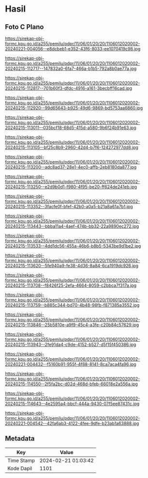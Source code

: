 # Hasil

## Foto C Plano

https://sirekap-obj-formc.kpu.go.id/a255/pemilu/pdpr/11/06/01/20/20/1106012020002-20240221-004056--e8dcbeb1-e352-43f6-8033-ee1070419c98.jpg

https://sirekap-obj-formc.kpu.go.id/a255/pemilu/pdpr/11/06/01/20/20/1106012020002-20240215-112717--147832a0-6fa7-466a-b1b5-792a8b0ae77a.jpg

https://sirekap-obj-formc.kpu.go.id/a255/pemilu/pdpr/11/06/01/20/20/1106012020002-20240215-112817--701b60f3-dfdc-4916-a161-3becbff16cad.jpg

https://sirekap-obj-formc.kpu.go.id/a255/pemilu/pdpr/11/06/01/20/20/1106012020002-20240215-112920--99d65643-b925-49d6-9869-bd5753aa6860.jpg

https://sirekap-obj-formc.kpu.go.id/a255/pemilu/pdpr/11/06/01/20/20/1106012020002-20240215-113011--035bcf18-68d5-415d-a580-9b6f24b91e63.jpg

https://sirekap-obj-formc.kpu.go.id/a255/pemilu/pdpr/11/06/01/20/20/1106012020002-20240215-113105--bf25c8b9-2960-42d4-b7f6-124272977dd8.jpg

https://sirekap-obj-formc.kpu.go.id/a255/pemilu/pdpr/11/06/01/20/20/1106012020002-20240215-113200--adc8ad37-28e1-4ec0-affb-2eb8180da877.jpg

https://sirekap-obj-formc.kpu.go.id/a255/pemilu/pdpr/11/06/01/20/20/1106012020002-20240215-113250--e2d9b0d1-f980-4f95-be20-ff624de241eb.jpg

https://sirekap-obj-formc.kpu.go.id/a255/pemilu/pdpr/11/06/01/20/20/1106012020002-20240215-113352--3facfe0f-bfef-42b0-a0a5-b21a8a61a7b1.jpg

https://sirekap-obj-formc.kpu.go.id/a255/pemilu/pdpr/11/06/01/20/20/1106012020002-20240215-113443--bbba11a4-4aef-474b-bb32-22a9890ec272.jpg

https://sirekap-obj-formc.kpu.go.id/a255/pemilu/pdpr/11/06/01/20/20/1106012020002-20240215-113533--4dd1dc56-455a-46b6-b8b5-5343be9d1be2.jpg

https://sirekap-obj-formc.kpu.go.id/a255/pemilu/pdpr/11/06/01/20/20/1106012020002-20240215-113620--5fe940a9-fe38-4d36-8a84-6ca1919dc926.jpg

https://sirekap-obj-formc.kpu.go.id/a255/pemilu/pdpr/11/06/01/20/20/1106012020002-20240215-113708--f8426f25-2efa-4664-8059-c2bbca7f317a.jpg

https://sirekap-obj-formc.kpu.go.id/a255/pemilu/pdpr/11/06/01/20/20/1106012020002-20240215-113759--b885c344-bd70-4b48-98fb-f871385a3552.jpg

https://sirekap-obj-formc.kpu.go.id/a255/pemilu/pdpr/11/06/01/20/20/1106012020002-20240215-113846--25b5810e-a9f9-45c4-a3fe-c20b84c57629.jpg

https://sirekap-obj-formc.kpu.go.id/a255/pemilu/pdpr/11/06/01/20/20/1106012020002-20240215-113943--2fe91da4-c9de-4152-b527-d5f15f450386.jpg

https://sirekap-obj-formc.kpu.go.id/a255/pemilu/pdpr/11/06/01/20/20/1106012020002-20240221-004432--f5160b91-955f-4f88-8141-8ca7aca4fa96.jpg

https://sirekap-obj-formc.kpu.go.id/a255/pemilu/pdpr/11/06/01/20/20/1106012020002-20240215-114550--2f5fa2bc-d02d-468d-bfeb-66018e2a556a.jpg

https://sirekap-obj-formc.kpu.go.id/a255/pemilu/pdpr/11/06/01/20/20/1106012020002-20240215-114643--4e2595a4-bbcf-444a-9430-07f5ee87431c.jpg

https://sirekap-obj-formc.kpu.go.id/a255/pemilu/pdpr/11/06/01/20/20/1106012020002-20240221-004542--42fa6ab3-4122-4fee-9dfe-b23ab1a63888.jpg


## Metadata

| Key        | Value               |
| ---------- | ------------------- |
| Time Stamp | 2024-02-21 01:03:42 |
| Kode Dapil | 1101                |



